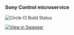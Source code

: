 ### Sony Control microservice

![Circle CI Build Status](https://circleci.com/gh/byuoitav/sony-control/tree/master.svg?style=shield)

[![View in Swagger](http://www.jessemillar.com/view-in-swagger-button/button.svg)](http://byuoitav.github.io/swagger-ui/?url=https://raw.githubusercontent.com/byuoitav/sony-control/master/swagger.yml)
